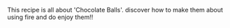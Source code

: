 This recipe is all about 'Chocolate Balls'. discover how to make them about using fire and do enjoy them!!